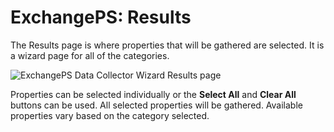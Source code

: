 # ExchangePS: Results

The Results page is where properties that will be gathered are selected. It is a wizard page for all of the categories.

![ExchangePS Data Collector Wizard Results page](/img/product_docs/accessanalyzer/enterpriseauditor/admin/datacollector/adinventory/results.webp)

Properties can be selected individually or the __Select All__ and __Clear All__ buttons can be used. All selected properties will be gathered. Available properties vary based on the category selected.
